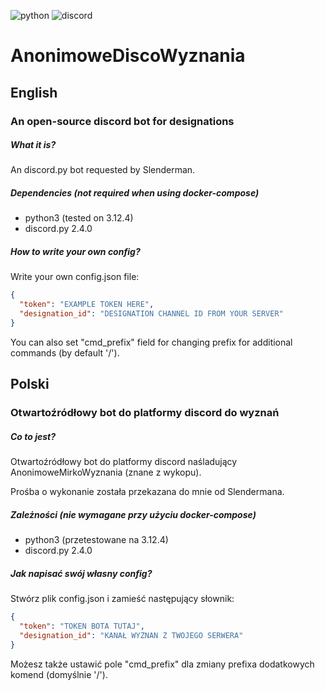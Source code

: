 ![python](https://img.shields.io/badge/Python-FFD43B?style=for-the-badge&logo=python&logoColor=blue)
![discord](https://img.shields.io/badge/Discord-5865F2?style=for-the-badge&logo=discord&logoColor=white)

# AnonimoweDiscoWyznania

## English

### An open-source discord bot for designations

##### What it is?
An discord.py bot requested by Slenderman. 

##### Dependencies (not required when using docker-compose)
* python3 (tested on 3.12.4)
* discord.py 2.4.0

##### How to write your own config?
Write your own config.json file:
```json
{
  "token": "EXAMPLE TOKEN HERE",
  "designation_id": "DESIGNATION CHANNEL ID FROM YOUR SERVER"
}
```

You can also set "cmd_prefix" field for changing prefix for additional commands (by default '/').

## Polski

### Otwartoźródłowy bot do platformy discord do wyznań

##### Co to jest?
Otwartoźródłowy bot do platformy discord naśladujący AnonimoweMirkoWyznania (znane z wykopu).

Prośba o wykonanie została przekazana do mnie od Slendermana.

##### Zależności (nie wymagane przy użyciu docker-compose)
* python3 (przetestowane na 3.12.4)
* discord.py 2.4.0

##### Jak napisać swój własny config?
Stwórz plik config.json i zamieść następujący słownik:
```json
{
  "token": "TOKEN BOTA TUTAJ",
  "designation_id": "KANAŁ WYZNAN Z TWOJEGO SERWERA"
}
```

Możesz także ustawić pole "cmd_prefix" dla zmiany prefixa dodatkowych komend (domyślnie '/').
